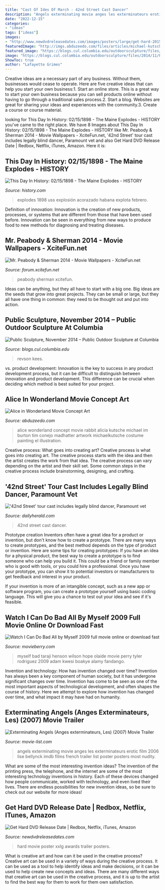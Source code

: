 ```yaml
---
title: "Cast Of Ides Of March - 42nd Street Cast Dancer"
description: "Angels exterminating movie anges les exterminateurs erotic film 2006 lise bellynck imdb films french trailer list poster posters most nudity"
date: "2022-12-15"
categories:
- "ideas"
tags: ["ideas"]
images:
- "http://www.newdvdreleasedates.com/images/posters/large/get-hard-2015-11.jpg"
featuredImage: "http://imgs.abduzeedo.com/files/articles/michael-kutsche/Alice___White_Rabbit_by_michaelkutsche.jpg"
featured_image: "https://blogs.cul.columbia.edu/outdoorsculpture/files/2014/11/P1010238-500x666.jpg"
image: "https://blogs.cul.columbia.edu/outdoorsculpture/files/2014/11/P1010238-500x666.jpg"
ShowToc: true
author: "Lafayette Grimes"
---
```



Creative ideas are a necessary part of any business. Without them, businesses would cease to operate. Here are five creative ideas that can help you start your own business:1. Start an online store. This is a great way to start your own business because you can sell products online without having to go through a traditional sales process.2. Start a blog. Websites are great for sharing your ideas and experiences with the community.3. Create a course or course material.

	

		
looking for This Day In History: 02/15/1898 - The Maine Explodes - HISTORY you've came to the right place. We have 8 Images about This Day In History: 02/15/1898 - The Maine Explodes - HISTORY like Mr. Peabody &amp; Sherman 2014 - Movie Wallpapers - XciteFun.net, &#039;42nd Street&#039; tour cast includes legally blind dancer, Paramount vet and also Get Hard DVD Release Date | Redbox, Netflix, iTunes, Amazon. Here it is:
		
    
## This Day In History: 02/15/1898 - The Maine Explodes - HISTORY

<img loading=lazy src="https://www.history.com/.image/t_share/MTU3ODc3NjU4NjIxMzg4NTEx/this-day-in-history-02151898---the-maine-explodes.jpg" onerror="this.onerror=null;this.src='https://tse1.mm.bing.net/th?id=OIP.HaJjbaEqQYRgeIni-aDOywHaEK&amp;pid=15.1';" alt="This Day In History: 02/15/1898 - The Maine Explodes - HISTORY">

_Source: history.com_

>explodes 1898 uss explosión acorazado habana explota febrero. 

	

Definition of innovation:
Innovation is the creation of new products, processes, or systems that are different from those that have been used before. Innovation can be seen in everything from new ways to produce food to new methods for diagnosing and treating diseases.

    
## Mr. Peabody &amp; Sherman 2014 - Movie Wallpapers - XciteFun.net

<img loading=lazy src="https://img.xcitefun.net/users/2014/01/346668,xcitefun-mr-peabody-and-sherman-poster-2.jpg" onerror="this.onerror=null;this.src='https://tse2.mm.bing.net/th?id=OIP.BUGm8y409zVcDWgW0txvYQHaLj&amp;pid=15.1';" alt="Mr. Peabody &amp; Sherman 2014 - Movie Wallpapers - XciteFun.net">

_Source: forum.xcitefun.net_

>peabody sherman xcitefun. 

	

Ideas can be anything, but they all have to start with a big one. Big ideas are the seeds that grow into great projects. They can be small or large, but they all have one thing in common: they need to be thought out and put into action.

    
## Public Sculpture, November 2014 – Public Outdoor Sculpture At Columbia

<img loading=lazy src="https://blogs.cul.columbia.edu/outdoorsculpture/files/2014/11/P1010238-500x666.jpg" onerror="this.onerror=null;this.src='https://tse4.mm.bing.net/th?id=OIP.87eDVDrGh1N0MnXyHuKGIgHaJ3&amp;pid=15.1';" alt="Public Sculpture, November 2014 – Public Outdoor Sculpture at Columbia">

_Source: blogs.cul.columbia.edu_

>revson kees. 

	

vs. product development:
Innovation is the key to success in any product development process, but it can be difficult to distinguish between innovation and product development. This difference can be crucial when deciding which method is best suited for your project.

    
## Alice In Wonderland Movie Concept Art

<img loading=lazy src="http://imgs.abduzeedo.com/files/articles/michael-kutsche/Alice___White_Rabbit_by_michaelkutsche.jpg" onerror="this.onerror=null;this.src='https://tse3.mm.bing.net/th?id=OIP.xmWPmg-IpMrmYU7jBgLDVgHaK4&amp;pid=15.1';" alt="Alice in Wonderland Movie Concept Art">

_Source: abduzeedo.com_

>alice wonderland concept movie rabbit alicia kutsche michael im burton tim conejo madhatter artwork michaelkutsche costume painting el illustration. 

	

Creative process: What goes into creating art?
Creative process is what goes into creating art. The creative process starts with the idea and then the artist creates the work from that idea. The creative process can vary depending on the artist and their skill set. Some common steps in the creative process include brainstorming, designing, and crafting.

    
## &#039;42nd Street&#039; Tour Cast Includes Legally Blind Dancer, Paramount Vet

<img loading=lazy src="https://www.dailyherald.com/storyimage/DA/20160307/entlife/160309413/AR/0/AR-160309413.jpg&amp;updated=201603070756&amp;imageversion=Facebook&amp;exactH=630&amp;exactW=1200&amp;exactfit=crop&amp;noborder" onerror="this.onerror=null;this.src='https://tse3.mm.bing.net/th?id=OIP.vHnPsxaCeehdBuVl-imL9wHaD4&amp;pid=15.1';" alt="&#039;42nd Street&#039; tour cast includes legally blind dancer, Paramount vet">

_Source: dailyherald.com_

>42nd street cast dancer. 

	

Prototype creation
Inventors often have a great idea for a product or invention, but don't know how to create a prototype. There are many ways to create prototypes, and the best method depends on the type of product or invention. Here are some tips for creating prototypes:
If you have an idea for a physical product, the best way to create a prototype is to find someone who can help you build it. This could be a friend or family member who is good with tools, or you could hire a professional. Once you have your prototype, you can show it to potential investors or manufacturers to get feedback and interest in your product.

If your invention is more of an intangible concept, such as a new app or software program, you can create a prototype yourself using basic coding language. This will give you a chance to test out your idea and see if it's feasible.

    
## Watch I Can Do Bad All By Myself 2009 Full Movie Online Or Download Fast

<img loading=lazy src="https://movieberry.com/static/photos/45527/8_midi.jpg" onerror="this.onerror=null;this.src='https://tse3.mm.bing.net/th?id=OIP.y4Et8uuLT-6-1l2vxENgEgHaE8&amp;pid=15.1';" alt="Watch I Can Do Bad All by Myself 2009 full movie online or download fast">

_Source: movieberry.com_

>myself bad taraji henson wilson hope olaide movie perry tyler rodriguez 2009 adam kwesi boakye alamy fandango. 

	

Invention and technology: How has invention changed over time?
Invention has always been a key component of human society, but it has undergone significant changes over time. Invention has come to be seen as one of the most important aspects of technological development, and often shapes the course of history. Here we attempt to explore how invention has changed over time, and what impact it may have had on humanity.

    
## Exterminating Angels (Anges Exterminateurs, Les) (2007) Movie Trailer

<img loading=lazy src="https://www.movie-list.com/img/posters/big/zoom/exterminatingangels.jpg" onerror="this.onerror=null;this.src='https://tse1.mm.bing.net/th?id=OIP.OdsNVBq9vTd9pnPAImHK1wHaJ5&amp;pid=15.1';" alt="Exterminating Angels (Anges exterminateurs, Les) (2007) Movie Trailer">

_Source: movie-list.com_

>angels exterminating movie anges les exterminateurs erotic film 2006 lise bellynck imdb films french trailer list poster posters most nudity. 

	

What are some of the most interesting invention ideas?
The invention of the printing press, the telephone, and the internet are some of the most interesting technology inventions in history. Each of these devices changed how people communicate, worked with technology, and even lived their lives. There are endless possibilities for new invention ideas, so be sure to check out our website for more ideas!

    
## Get Hard DVD Release Date | Redbox, Netflix, ITunes, Amazon

<img loading=lazy src="http://www.newdvdreleasedates.com/images/posters/large/get-hard-2015-11.jpg" onerror="this.onerror=null;this.src='https://tse3.mm.bing.net/th?id=OIP.xE37tL7VbO85jceVv6Hb2QHaK9&amp;pid=15.1';" alt="Get Hard DVD Release Date | Redbox, Netflix, iTunes, Amazon">

_Source: newdvdreleasedates.com_

>hard movie poster xxlg awards trailer posters. 

	

What is creative art and how can it be used in the creative process?
Creative art can be used in a variety of ways during the creative process. It can be used as a tool to help identify ideas and make decisions, or it can be used to help create new concepts and ideas. There are many different ways that creative art can be used in the creative process, and it is up to the artist to find the best way for them to work for them own satisfaction.

